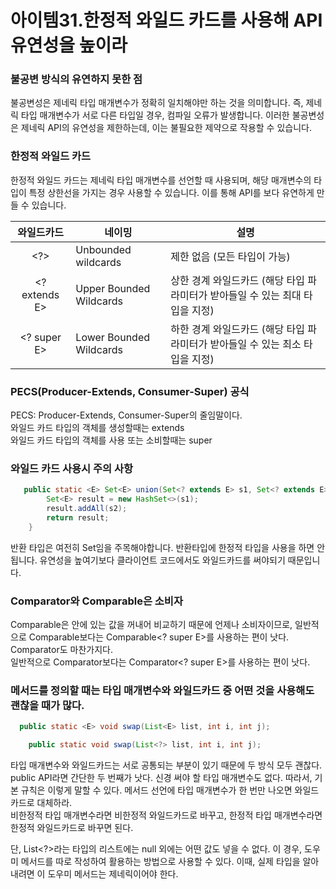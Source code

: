 
# 아이템31.한정적 와일드 카드를 사용해 API 유연성을 높이라

### 불공변 방식의 유연하지 못한 점

불공변성은 제네릭 타입 매개변수가 정확히 일치해야만 하는 것을 의미합니다. 
즉, 제네릭 타입 매개변수가 서로 다른 타입일 경우, 컴파일 오류가 발생합니다. 
이러한 불공변성은 제네릭 API의 유연성을 제한하는데, 이는 불필요한 제약으로 작용할 수 있습니다.

### 한정적 와일드 카드
한정적 와일드 카드는 제네릭 타입 매개변수를 선언할 때 사용되며, 해당 매개변수의 타입이 특정 상한선을 가지는 경우 사용할 수 있습니다. 이를 통해 API를 보다 유연하게 만들 수 있습니다.


|     와일드카드     | 네이밍 | 설명                                             |
|:-------------:|-----|------------------------------------------------|
|      <?>      | Unbounded wildcards | 제한 없음 (모든 타입이 가능)                              |
| <? extends E> | Upper Bounded Wildcards | 상한 경계 와일드카드 (해당 타입 파라미터가 받아들일 수 있는 최대 타입을 지정)  |
|  <? super E>  | Lower Bounded Wildcards | 하한 경계 와일드카드  (해당 타입 파라미터가 받아들일 수 있는 최소 타입을 지정) |


### PECS(Producer-Extends, Consumer-Super) 공식
PECS: Producer-Extends, Consumer-Super의 줄임말이다.  
와일드 카드 타입의 객체를 생성할때는 extends  
와일드 카드 타입의 객체를 사용 또는 소비할때는 super 

### 와일드 카드 사용시 주의 사항
```java
   public static <E> Set<E> union(Set<? extends E> s1, Set<? extends E> s2) {
        Set<E> result = new HashSet<>(s1);
        result.addAll(s2);
        return result;
    }
```
반환 타입은 여전히 Set<E>임을 주목해야합니다. 반환타입에 한정적 타입을 사용을 하면 안됩니다.
유연성을 높여기보다 클라이언트 코드에서도 와일드카드를 써야되기 때문입니다.

### Comparator와 Comparable은 소비자 

Comparable은 안에 있는 값을 꺼내어 비교하기 때문에 언제나 소비자이므로, 일반적으로 Comparable<E>보다는 Comparable<? super E>를 사용하는 편이 낫다.
Comparator도 마찬가지다.  
일반적으로 Comparator보다는 Comparator<? super E>를 사용하는 편이 낫다.

### 메서드를 정의할 때는 타입 매개변수와 와일드카드 중 어떤 것을 사용해도 괜찮을 때가 많다.

```java
  public static <E> void swap(List<E> list, int i, int j);

    public static void swap(List<?> list, int i, int j);
```
타입 매개변수와 와일드카드는 서로 공통되는 부분이 있기 때문에 두 방식 모두 괜찮다.  
public API라면 간단한 두 번째가 낫다. 신경 써야 할 타입 매개변수도 없다.   따라서, 기본 규칙은 이렇게 말할 수 있다.
메서드 선언에 타입 매개변수가 한 번만 나오면 와일드 카드로 대체하라.   
비한정적 타입 매개변수라면 비한정적 와일드카드로 바꾸고, 한정적 타입 매개변수라면 한정적 와일드카드로 바꾸면 된다.

단, List<?>라는 타입의 리스트에는 null 외에는 어떤 값도 넣을 수 없다. 이 경우, 도우미 메서드를 따로 작성하여 활용하는 방법으로 사용할 수 있다. 이때, 실제 타입을 알아내려면 이 도우미 메서드는 제네릭이어야 한다.

